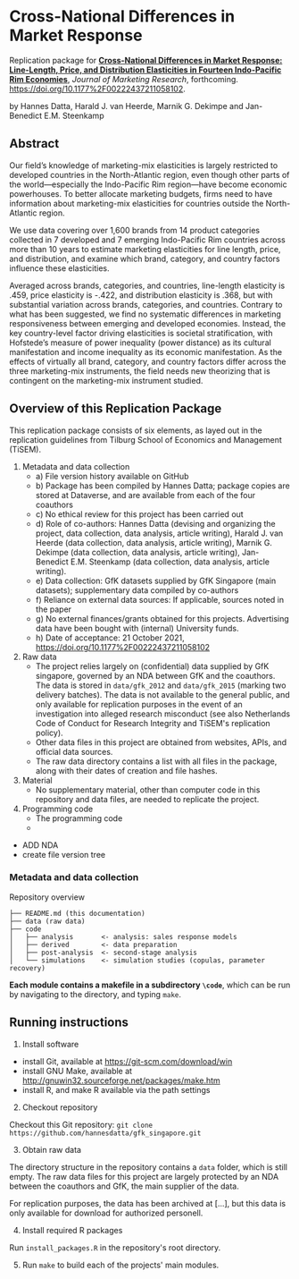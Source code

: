 # Cross-National Differences in Market Response

Replication package for [__Cross-National Differences in Market Response: Line-Length, Price, and Distribution Elasticities in Fourteen Indo-Pacific Rim Economies__](https://doi.org/10.1177%2F00222437211058102), *Journal of Marketing Research*, forthcoming. https://doi.org/10.1177%2F00222437211058102.

by Hannes Datta, Harald J. van Heerde, Marnik G. Dekimpe and Jan-Benedict E.M. Steenkamp

## Abstract

Our field’s knowledge of marketing-mix elasticities is largely restricted to developed countries in the North-Atlantic region, even though other parts of the world—especially the Indo-Pacific Rim region—have become economic powerhouses. To better allocate marketing budgets, firms need to have information about marketing-mix elasticities for countries outside the North-Atlantic region. 

We use data covering over 1,600 brands from 14 product categories collected in 7 developed and 7 emerging Indo-Pacific Rim countries across more than 10 years to estimate marketing elasticities for line length, price, and distribution, and examine which brand, category, and country factors influence these elasticities. 

Averaged across brands, categories, and countries, line-length elasticity is .459, price elasticity is -.422, and distribution elasticity is .368, but with substantial variation across brands, categories, and countries. Contrary to what has been suggested, we find no systematic differences in marketing responsiveness between emerging and developed economies. Instead, the key country-level factor driving elasticities is societal stratification, with Hofstede’s measure of power inequality (power distance) as its cultural manifestation and income inequality as its economic manifestation. As the effects of virtually all brand, category, and country factors differ across the three marketing-mix instruments, the field needs new theorizing that is contingent on the marketing-mix instrument studied.

## Overview of this Replication Package

This replication package consists of six elements, as layed out in the replication guidelines from Tilburg School of Economics and Management (TiSEM). 

1. Metadata and data collection
   - a) File version history available on GitHub
   - b) Package has been compiled by Hannes Datta; package copies are stored at Dataverse, and are available from each of the four coauthors
   - c) No ethical review for this project has been carried out
   - d) Role of co-authors: Hannes Datta (devising and organizing the project, data collection, data analysis, article writing), Harald J. van Heerde (data collection, data analysis, article writing), Marnik G. Dekimpe (data collection, data analysis, article writing), Jan-Benedict E.M. Steenkamp (data collection, data analysis, article writing).
   - e) Data collection: GfK datasets supplied by GfK Singapore (main datasets); supplementary data compiled by co-authors
   - f) Reliance on external data sources: If applicable, sources noted in the paper
   - g) No external finances/grants obtained for this projects. Advertising data have been bought with (internal) University funds.
   - h) Date of acceptance: 21 October 2021, https://doi.org/10.1177%2F00222437211058102
2. Raw data
   - The project relies largely on (confidential) data supplied by GfK singapore, governed by an NDA between GfK and the coauthors. The data is stored in `data/gfk_2012` and `data/gfk_2015` (marking two delivery batches). The data is not available to the general public, and only available for replication purposes in the event of an investigation into alleged research misconduct (see also Netherlands Code of Conduct for Research Integrity and TiSEM's replication policy).
   - Other data files in this project are obtained from websites, APIs, and official data sources.
   - The raw data directory contains a list with all files in the package, along with their dates of creation and file hashes.
3. Material
   - No supplementary material, other than computer code in this repository and data files, are needed to replicate the project.
4. Programming code
   - The programming code 
   - 
- ADD NDA
- create file version tree

### Metadata and data collection


Repository overview

```
├── README.md (this documentation)
├── data (raw data)
├── code
│   ├── analysis       <- analysis: sales response models
│   ├── derived        <- data preparation
│   ├── post-analysis  <- second-stage analysis
│   └── simulations    <- simulation studies (copulas, parameter recovery)
```

__Each module contains a makefile in a subdirectory `\code`__, which can be run by navigating to the directory, and typing `make`.


## Running instructions


1. Install software

- install Git, available at https://git-scm.com/download/win
- install GNU Make, available at http://gnuwin32.sourceforge.net/packages/make.htm
- install R, and make R available via the path settings
    
2. Checkout repository

Checkout this Git repository: `git clone https://github.com/hannesdatta/gfk_singapore.git`

3. Obtain raw data

The directory structure in the repository contains a `data` folder, which is still empty. The raw data files for this project are largely protected by an NDA between the coauthors and GfK, the main supplier of the data.

For replication purposes, the data has been archived at [...], but this data is only available for download for authorized personell.

4. Install required R packages

Run `install_packages.R` in the repository's root directory.

5. Run `make` to build each of the projects' main modules.


